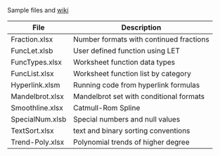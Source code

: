 Sample files and <a href="https://github.com/lhem/excel.wiki.git" title=" ">wiki</a>

| File | Description |
| --- | --- |
| Fraction.xlsx | Number formats with continued fractions|
| FuncLet.xlsb | User defined function using LET |
| FuncTypes.xlsx | Worksheet function data types |
| FuncList.xlsx | Worksheet function list by category |
| Hyperlink.xlsm | Running code from hyperlink formulas |
| Mandelbrot.xlsx | Mandelbrot set with conditional formats |
| Smoothline.xlsx | Catmull-Rom Spline
| SpecialNum.xlsb | Special numbers and null values |
| TextSort.xlsx | text and binary sorting conventions |
| Trend-Poly.xlsx | Polynomial trends of higher degree |

